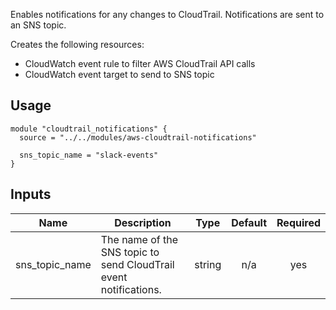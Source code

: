 <!-- BEGINNING OF PRE-COMMIT-TERRAFORM DOCS HOOK -->
Enables notifications for any changes to CloudTrail. Notifications are sent to an SNS topic.

Creates the following resources:

* CloudWatch event rule to filter AWS CloudTrail API calls
* CloudWatch event target to send to SNS topic

## Usage

```hcl
module "cloudtrail_notifications" {
  source = "../../modules/aws-cloudtrail-notifications"

  sns_topic_name = "slack-events"
}
```

## Inputs

| Name | Description | Type | Default | Required |
|------|-------------|:----:|:-----:|:-----:|
| sns\_topic\_name | The name of the SNS topic to send CloudTrail event notifications. | string | n/a | yes |

<!-- END OF PRE-COMMIT-TERRAFORM DOCS HOOK -->
